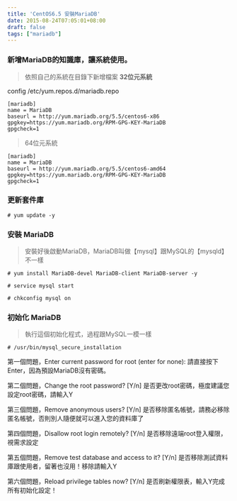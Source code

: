 ```yaml
---
title: 'CentOS6.5 安裝MariaDB'
date: 2015-08-24T07:05:01+08:00
draft: false
tags: ["mariadb"]
---
```

### 新增MariaDB的知識庫，讓系統使用。  
>依照自己的系統在目錄下新增檔案
>**32位元系統**

config /etc/yum.repos.d/mariadb.repo

```
[mariadb]
name = MariaDB
baseurl = http://yum.mariadb.org/5.5/centos6-x86
gpgkey=https://yum.mariadb.org/RPM-GPG-KEY-MariaDB
gpgcheck=1
```

>64位元系統

```
[mariadb]
name = MariaDB
baseurl = http://yum.mariadb.org/5.5/centos6-amd64
gpgkey=https://yum.mariadb.org/RPM-GPG-KEY-MariaDB
gpgcheck=1
```

### 更新套件庫
`# yum update -y`

### 安裝 MariaDB
>安裝好後啟動MariaDB，MariaDB叫做【mysql】跟MySQL的【mysqld】不一樣

`# yum install MariaDB-devel MariaDB-client MariaDB-server -y`

`# service mysql start`

`# chkconfig mysql on`

### 初始化 MariaDB
>執行這個初始化程式，過程跟MySQL一模一樣

`# /usr/bin/mysql_secure_installation`

第一個問題，Enter current password for root (enter for none):
請直接按下Enter，因為預設MariaDB沒有密碼。 

第二個問題，Change the root password? [Y/n]
是否更改root密碼，極度建議您設定root密碼，請輸入Y 

第三個問題，Remove anonymous users? [Y/n]
是否移除匿名帳號，請務必移除匿名帳號，否則別人隨便就可以進入您的資料庫了 

第四個問題，Disallow root login remotely? [Y/n]
是否移除遠端root登入權限，視需求設定 

第五個問題，Remove test database and access to it? [Y/n]
是否移除測試資料庫跟使用者，留著也沒用！移除請輸入Y 

第六個問題，Reload privilege tables now? [Y/n]
是否刷新權限表，輸入Y完成所有初始化設定！
